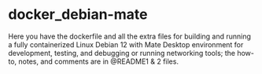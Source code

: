 # docker_debian-mate
Here you have the dockerfile and all the extra files for building and running a fully containerized Linux Debian 12 with Mate Desktop environment for development, testing, and debugging or running networking tools; the how-to, notes, and comments are in @README1 & 2 files.
